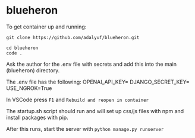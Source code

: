 # blueheron

To get container up and running:

```
git clone https://github.com/adalyuf/blueheron.git
```

```
cd blueheron
code .
```

Ask the author for the .env file with secrets and add this into the main (blueheron) directory.

The .env file has the following:
OPENAI_API_KEY=
DJANGO_SECRET_KEY=
USE_NGROK=True

In VSCode press `F1` and `Rebuild and reopen in container`

The startup.sh script should run and will set up css/js files with npm and install packages with pip.

After this runs, start the server with `python manage.py runserver`
